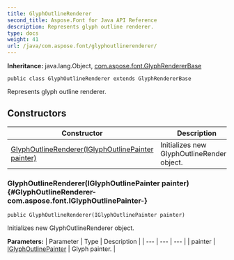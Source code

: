 ```yaml
---
title: GlyphOutlineRenderer
second_title: Aspose.Font for Java API Reference
description: Represents glyph outline renderer.
type: docs
weight: 41
url: /java/com.aspose.font/glyphoutlinerenderer/
---
```

**Inheritance:**
java.lang.Object, [com.aspose.font.GlyphRendererBase](../../com.aspose.font/glyphrendererbase)
```
public class GlyphOutlineRenderer extends GlyphRendererBase
```

Represents glyph outline renderer.
## Constructors

| Constructor | Description |
| --- | --- |
| [GlyphOutlineRenderer(IGlyphOutlinePainter painter)](#GlyphOutlineRenderer-com.aspose.font.IGlyphOutlinePainter-) | Initializes new  GlyphOutlineRenderer  object. |
### GlyphOutlineRenderer(IGlyphOutlinePainter painter) {#GlyphOutlineRenderer-com.aspose.font.IGlyphOutlinePainter-}
```
public GlyphOutlineRenderer(IGlyphOutlinePainter painter)
```


Initializes new  GlyphOutlineRenderer  object.

**Parameters:**
| Parameter | Type | Description |
| --- | --- | --- |
| painter | [IGlyphOutlinePainter](../../com.aspose.font/iglyphoutlinepainter) | Glyph painter. |

